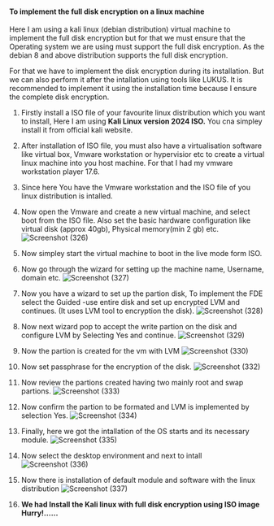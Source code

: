 #### To implement the full disk encryption on a linux machine
Here I am using a kali linux (debian distribution) virtual machine to implement the full disk encryption but for that we must ensure that
the Operating system we are using must support the full disk encryption. As the debian 8 and above distribution
supports the full disk encryption.

For that we have to implement the disk encryption during its installation. But we can also perform it after the intallation
using tools like LUKUS. It is recommended to implement it using the installation time because I ensure the complete
disk encryption.

1. Firstly install a ISO file of your favourite linux distribution which you want to install, Here I am using **Kali
Linux version 2024 ISO.** You cna simpley install it from official kali website.
2. After installation of ISO file, you must also have a virtualisation software like virtual box, Vmware workstation or hypervisior etc to create
a virtual linux machine into you host machine. For that I had my vmware workstation player 17.6.
3. Since here You have the Vmware workstation and the ISO file of you linux distribution is intalled.
4. Now open the Vmware and create a new virtual machine, and select boot from the ISO file. Also set the basic
hardware configuration like virtual disk (approx 40gb), Physical memory(min 2 gb) etc.
![Screenshot (326)](https://github.com/user-attachments/assets/c1afb3f1-31e6-4ae1-880a-090dcfbe62e2)

5. Now simpley start the virtual machine to boot in the live mode form ISO.
6. Now go through the wizard for setting up the machine name, Username, domain etc.
![Screenshot (327)](https://github.com/user-attachments/assets/7f65870a-40e1-480b-9989-6527a708eb00)

7. Now you have a wizard to set up the partion disk, To implement the FDE select the Guided -use entire disk and set up encrypted LVM and continues.
(It uses LVM tool to encryption the disk).
![Screenshot (328)](https://github.com/user-attachments/assets/7a60f30a-05f2-4c86-b27b-5f24e1c9ddcf)

8. Now next wizard pop to accept the write partion on the disk and configure LVM by Selecting Yes and continue.
![Screenshot (329)](https://github.com/user-attachments/assets/9e9535d0-f6bc-4434-ac38-45cf2df6e5ae)

9. Now the partion is created for the vm with LVM
![Screenshot (330)](https://github.com/user-attachments/assets/0893f1cc-30c9-419a-a29e-5ec7f5e7a1d9)

10. Now set passphrase for the encryption of the disk.
![Screenshot (332)](https://github.com/user-attachments/assets/22d3e452-6573-4271-8d16-a956d7a77298)

11. Now review the partions created having two mainly root and swap partions.
![Screenshot (333)](https://github.com/user-attachments/assets/d2c70f60-5b70-4c49-966f-ddab37fa54b5)

12. Now confirm the partion to be formated and LVM is implemented by selection Yes.
![Screenshot (334)](https://github.com/user-attachments/assets/8a74c524-a2d3-4d07-95a5-3583196338e1)

13. Finally, here we got the intallation of the OS starts and its necessary module.
![Screenshot (335)](https://github.com/user-attachments/assets/855d36a4-aaa5-42da-8e89-030cba6f7a5f)

14. Now select the desktop environment and next to intall
![Screenshot (336)](https://github.com/user-attachments/assets/0aabceca-29b3-4bea-a4ba-d9c9bd60a3e4)

15. Now there is installation of default module and software with the linux distribution
![Screenshot (337)](https://github.com/user-attachments/assets/bb7ef53a-7023-4e57-ade9-0286c54ebd6c)

16. **We had Install the Kali linux with full disk encryption using ISO image Hurry!......**

